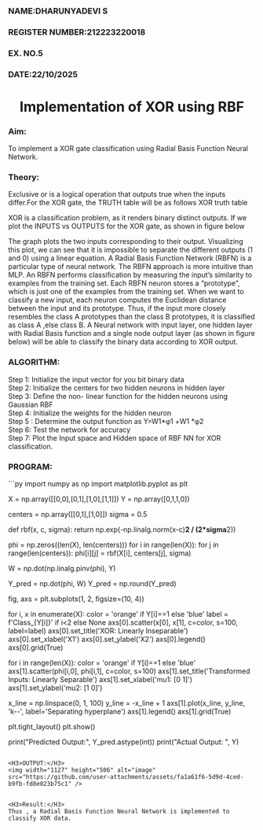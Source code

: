 <H3>NAME:DHARUNYADEVI S</H3>
<H3>REGISTER NUMBER:212223220018</H3>
<H3>EX. NO.5</H3>
<H3>DATE:22/10/2025</H3>
<H1 ALIGN =CENTER>Implementation of XOR  using RBF</H1>
<H3>Aim:</H3>
To implement a XOR gate classification using Radial Basis Function  Neural Network.

<H3>Theory:</H3>
<P>Exclusive or is a logical operation that outputs true when the inputs differ.For the XOR gate, the TRUTH table will be as follows XOR truth table </P>

<P>XOR is a classification problem, as it renders binary distinct outputs. If we plot the INPUTS vs OUTPUTS for the XOR gate, as shown in figure below </P>




<P>The graph plots the two inputs corresponding to their output. Visualizing this plot, we can see that it is impossible to separate the different outputs (1 and 0) using a linear equation.
A Radial Basis Function Network (RBFN) is a particular type of neural network. The RBFN approach is more intuitive than MLP. An RBFN performs classification by measuring the input’s similarity to examples from the training set. Each RBFN neuron stores a “prototype”, which is just one of the examples from the training set. When we want to classify a new input, each neuron computes the Euclidean distance between the input and its prototype. Thus, if the input more closely resembles the class A prototypes than the class B prototypes, it is classified as class A ,else class B.
A Neural network with input layer, one hidden layer with Radial Basis function and a single node output layer (as shown in figure below) will be able to classify the binary data according to XOR output.
</P>





<H3>ALGORITHM:</H3>
Step 1: Initialize the input  vector for you bit binary data<Br>
Step 2: Initialize the centers for two hidden neurons in hidden layer<Br>
Step 3: Define the non- linear function for the hidden neurons using Gaussian RBF<br>
Step 4: Initialize the weights for the hidden neuron <br>
Step 5 : Determine the output  function as 
                 Y=W1*φ1 +W1 *φ2 <br>
Step 6: Test the network for accuracy<br>
Step 7: Plot the Input space and Hidden space of RBF NN for XOR classification.

<H3>PROGRAM:</H3>
```py
import numpy as np
import matplotlib.pyplot as plt

X = np.array([[0,0],[0,1],[1,0],[1,1]])
Y = np.array([0,1,1,0])

centers = np.array([[0,1],[1,0]])
sigma = 0.5

def rbf(x, c, sigma):
    return np.exp(-np.linalg.norm(x-c)**2 / (2*sigma**2))

phi = np.zeros((len(X), len(centers)))
for i in range(len(X)):
    for j in range(len(centers)):
        phi[i][j] = rbf(X[i], centers[j], sigma)

W = np.dot(np.linalg.pinv(phi), Y)

Y_pred = np.dot(phi, W)
Y_pred = np.round(Y_pred)

fig, axs = plt.subplots(1, 2, figsize=(10, 4))

for i, x in enumerate(X):
    color = 'orange' if Y[i]==1 else 'blue'
    label = f'Class_{Y[i]}' if i<2 else None
    axs[0].scatter(x[0], x[1], c=color, s=100, label=label)
axs[0].set_title('XOR: Linearly Inseparable')
axs[0].set_xlabel('X1')
axs[0].set_ylabel('X2')
axs[0].legend()
axs[0].grid(True)

for i in range(len(X)):
    color = 'orange' if Y[i]==1 else 'blue'
    axs[1].scatter(phi[i,0], phi[i,1], c=color, s=100)
axs[1].set_title('Transformed Inputs: Linearly Separable')
axs[1].set_xlabel('mu1: [0 1]')
axs[1].set_ylabel('mu2: [1 0]')

x_line = np.linspace(0, 1, 100)
y_line = -x_line + 1
axs[1].plot(x_line, y_line, 'k--', label='Separating hyperplane')
axs[1].legend()
axs[1].grid(True)

plt.tight_layout()
plt.show()

print("Predicted Output:", Y_pred.astype(int))
print("Actual Output:   ", Y)
```

<H3>OUTPUT:</H3>
<img width="1127" height="506" alt="image" src="https://github.com/user-attachments/assets/fa1a61f6-5d9d-4ced-b9fb-fd8e023b75c1" />


<H3>Result:</H3>
Thus , a Radial Basis Function Neural Network is implemented to classify XOR data.









